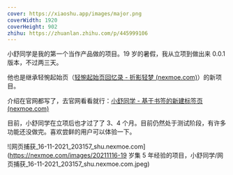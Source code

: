 ```yaml
---
cover: https://xiaoshu.app/images/major.png
coverWidth: 1920
coverHeight: 902
zhihu: https://zhuanlan.zhihu.com/p/445999106
---
```


小舒同学是我的第一个当作产品做的项目。19 岁的暑假，我从立项到做出来 0.0.1 版本，不过两三天。

<!--more-->

他也是继承轻惋起始页（[轻惋起始页回忆录 - 折影轻梦 (nexmoe.com)](https://nexmoe.com/537283684.html)）的新项目。

介绍在官网都写了，去官网看看就行：[小舒同学 - 基于书签的新建标签页 (nexmoe.com)](https://xiaoshuapp.com/)

目前，小舒同学在立项后也才过了了 3、4 个月。目前仍然处于测试阶段，有许多功能还没做完。喜欢尝鲜的用户可以体验一下。

![网页捕获_16-11-2021_203157_shu.nexmoe.com](https://nexmoe.com/images/20211116-19 岁集 5 年经验的项目，小舒同学/网页捕获_16-11-2021_203157_shu.nexmoe.com.jpeg)

